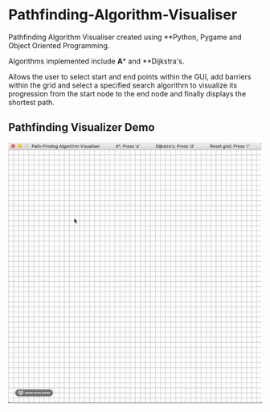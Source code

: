 # Pathfinding-Algorithm-Visualiser
Pathfinding Algorithm Visualiser created using **Python, Pygame and Object Oriented Programming.

Algorithms implemented include **A*** and **Dijkstra's.

Allows the user to select start and end points within the GUI, add barriers within the grid and select a specified search algorithm to visualize its progression from the start node to the end node and finally displays the shortest path.


Pathfinding Visualizer Demo
---------------------------

![Pathfinding Visualizer Demo](Pathfinding.gif)
